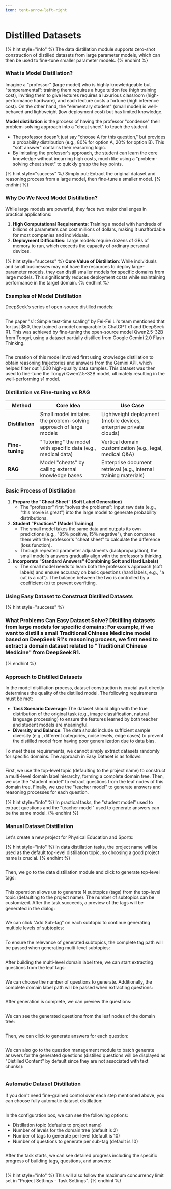```yaml
---
icon: tent-arrow-left-right
---
```


# Distilled Datasets

{% hint style="info" %}
The data distillation module supports zero-shot construction of distilled datasets from large parameter models, which can then be used to fine-tune smaller parameter models.
{% endhint %}

### **What is Model Distillation?**

Imagine a "professor" (large model) who is highly knowledgeable but "temperamental": training them requires a huge tuition fee (high training cost), inviting them to give lectures requires a luxurious classroom (high-performance hardware), and each lecture costs a fortune (high inference cost). On the other hand, the "elementary student" (small model) is well-behaved and lightweight (low deployment cost) but has limited knowledge.

**Model distillation** is the process of having the professor "condense" their problem-solving approach into a "cheat sheet" to teach the student.

* The professor doesn't just say "choose A for this question," but provides a probability distribution (e.g., 80% for option A, 20% for option B). This "soft answer" contains their reasoning logic.
* By imitating the professor's approach, the student can learn the core knowledge without incurring high costs, much like using a "problem-solving cheat sheet" to quickly grasp the key points.

{% hint style="success" %}
Simply put: Extract the original dataset and reasoning process from a large model, then fine-tune a smaller model.
{% endhint %}

### **Why Do We Need Model Distillation?**

While large models are powerful, they face two major challenges in practical applications:

1. **High Computational Requirements**: Training a model with hundreds of billions of parameters can cost millions of dollars, making it unaffordable for most companies and individuals.
2. **Deployment Difficulties**: Large models require dozens of GBs of memory to run, which exceeds the capacity of ordinary personal devices.

{% hint style="success" %}
**Core Value of Distillation**: While individuals and small businesses may not have the resources to deploy large-parameter models, they can distill smaller models for specific domains from large models. This significantly reduces deployment costs while maintaining performance in the target domain.
{% endhint %}

### **Examples of Model Distillation**

DeepSeek's series of open-source distilled models:

<figure><img src="../.gitbook/assets/image (98).png" alt=""><figcaption></figcaption></figure>

The paper "s1: Simple test-time scaling" by Fei-Fei Li's team mentioned that for just $50, they trained a model comparable to ChatGPT o1 and DeepSeek R1. This was achieved by fine-tuning the open-source model Qwen2.5-32B from Tongyi, using a dataset partially distilled from Google Gemini 2.0 Flash Thinking.

<figure><img src="../.gitbook/assets/image (99).png" alt=""><figcaption></figcaption></figure>

The creation of this model involved first using knowledge distillation to obtain reasoning trajectories and answers from the Gemini API, which helped filter out 1,000 high-quality data samples. This dataset was then used to fine-tune the Tongyi Qwen2.5-32B model, ultimately resulting in the well-performing s1 model.

### **Distillation vs Fine-tuning vs RAG**

| Method | Core Idea | Use Case |
|---------|-----------|----------|
| **Distillation** | Small model imitates the problem-solving approach of large models | Lightweight deployment (mobile devices, enterprise private clouds) |
| **Fine-tuning** | "Tutoring" the model with specific data (e.g., medical data) | Vertical domain customization (e.g., legal, medical Q&A) |
| **RAG** | Model "cheats" by calling external knowledge bases | Enterprise document retrieval (e.g., internal training materials) |

### **Basic Process of Distillation**

1. **Prepare the "Cheat Sheet" (Soft Label Generation)**
   * The "professor" first "solves the problems": Input raw data (e.g., "this movie is great") into the large model to generate probability distributions.
2. **Student "Practices" (Model Training)**
   * The small model takes the same data and outputs its own predictions (e.g., "85% positive, 15% negative"), then compares them with the professor's "cheat sheet" to calculate the difference (loss function).
   * Through repeated parameter adjustments (backpropagation), the small model's answers gradually align with the professor's thinking.
3. **Incorporate "Standard Answers" (Combining Soft and Hard Labels)**
   * The small model needs to learn both the professor's approach (soft labels) and ensure accuracy on basic questions (hard labels, e.g., "a cat is a cat"). The balance between the two is controlled by a coefficient (α) to prevent overfitting.

### Using Easy Dataset to Construct Distilled Datasets

{% hint style="success" %}
### What Problems Can Easy Dataset Solve? Distilling datasets from large models for specific domains: For example, if we want to distill a small Traditional Chinese Medicine model based on DeepSeek R1's reasoning process, we first need to extract a domain dataset related to "Traditional Chinese Medicine" from DeepSeek R1.
{% endhint %}

### Approach to Distilled Datasets

In the model distillation process, dataset construction is crucial as it directly determines the quality of the distilled model. The following requirements must be met:

* **Task Scenario Coverage**: The dataset should align with the true distribution of the original task (e.g., image classification, natural language processing) to ensure the features learned by both teacher and student models are meaningful.
* **Diversity and Balance**: The data should include sufficient sample diversity (e.g., different categories, noise levels, edge cases) to prevent the distilled model from having poor generalization due to data bias.

To meet these requirements, we cannot simply extract datasets randomly for specific domains. The approach in Easy Dataset is as follows:

<figure><img src="../.gitbook/assets/image (100).png" alt=""><figcaption></figcaption></figure>

First, we use the top-level topic (defaulting to the project name) to construct a multi-level domain label hierarchy, forming a complete domain tree. Then, we use the "student model" to extract questions from the leaf nodes of this domain tree. Finally, we use the "teacher model" to generate answers and reasoning processes for each question.

{% hint style="info" %}
In practical tasks, the "student model" used to extract questions and the "teacher model" used to generate answers can be the same model.
{% endhint %}

### Manual Dataset Distillation

Let's create a new project for Physical Education and Sports:

{% hint style="info" %}
In data distillation tasks, the project name will be used as the default top-level distillation topic, so choosing a good project name is crucial.
{% endhint %}

<figure><img src="../.gitbook/assets/image (101).png" alt=""><figcaption></figcaption></figure>

Then, we go to the data distillation module and click to generate top-level tags:

<figure><img src="../.gitbook/assets/image (102).png" alt=""><figcaption></figcaption></figure>

This operation allows us to generate N subtopics (tags) from the top-level topic (defaulting to the project name). The number of subtopics can be customized. After the task succeeds, a preview of the tags will be generated in the dialog:

<figure><img src="../.gitbook/assets/image (103).png" alt=""><figcaption></figcaption></figure>

We can click "Add Sub-tag" on each subtopic to continue generating multiple levels of subtopics:

<figure><img src="../.gitbook/assets/image (104).png" alt=""><figcaption></figcaption></figure>

To ensure the relevance of generated subtopics, the complete tag path will be passed when generating multi-level subtopics:

<figure><img src="../.gitbook/assets/image (105).png" alt=""><figcaption></figcaption></figure>

After building the multi-level domain label tree, we can start extracting questions from the leaf tags:

<figure><img src="../.gitbook/assets/image (106).png" alt=""><figcaption></figcaption></figure>

We can choose the number of questions to generate. Additionally, the complete domain label path will be passed when extracting questions:

<figure><img src="../.gitbook/assets/image (107).png" alt=""><figcaption></figcaption></figure>

After generation is complete, we can preview the questions:

<figure><img src="../.gitbook/assets/image (108).png" alt=""><figcaption></figcaption></figure>

We can see the generated questions from the leaf nodes of the domain tree:

<figure><img src="../.gitbook/assets/image (109).png" alt=""><figcaption></figcaption></figure>

Then, we can click to generate answers for each question:

<figure><img src="../.gitbook/assets/image (110).png" alt=""><figcaption></figcaption></figure>

We can also go to the question management module to batch generate answers for the generated questions (distilled questions will be displayed as "Distilled Content" by default since they are not associated with text chunks):

<figure><img src="../.gitbook/assets/image (111).png" alt=""><figcaption></figcaption></figure>

### Automatic Dataset Distillation

If you don't need fine-grained control over each step mentioned above, you can choose fully automatic dataset distillation:

<figure><img src="../.gitbook/assets/image (112).png" alt=""><figcaption></figcaption></figure>

In the configuration box, we can see the following options:

* Distillation topic (defaults to project name)
* Number of levels for the domain tree (default is 2)
* Number of tags to generate per level (default is 10)
* Number of questions to generate per sub-tag (default is 10)

<figure><img src="../.gitbook/assets/image (113).png" alt=""><figcaption></figcaption></figure>

After the task starts, we can see detailed progress including the specific progress of building tags, questions, and answers:

<figure><img src="../.gitbook/assets/image (114).png" alt=""><figcaption></figcaption></figure>

{% hint style="info" %}
This will also follow the maximum concurrency limit set in "Project Settings - Task Settings".
{% endhint %}
